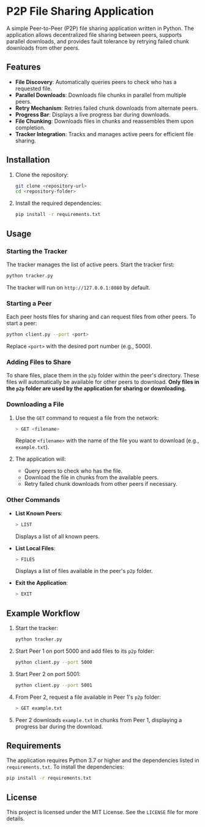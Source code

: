 # P2P File Sharing Application

A simple Peer-to-Peer (P2P) file sharing application written in Python. The application allows decentralized file sharing between peers, supports parallel downloads, and provides fault tolerance by retrying failed chunk downloads from other peers.

## Features

- **File Discovery**: Automatically queries peers to check who has a requested file.
- **Parallel Downloads**: Downloads file chunks in parallel from multiple peers.
- **Retry Mechanism**: Retries failed chunk downloads from alternate peers.
- **Progress Bar**: Displays a live progress bar during downloads.
- **File Chunking**: Downloads files in chunks and reassembles them upon completion.
- **Tracker Integration**: Tracks and manages active peers for efficient file sharing.

## Installation

1. Clone the repository:
   ```bash
   git clone <repository-url>
   cd <repository-folder>
   ```

2. Install the required dependencies:
   ```bash
   pip install -r requirements.txt
   ```

## Usage

### Starting the Tracker

The tracker manages the list of active peers. Start the tracker first:
```bash
python tracker.py
```
The tracker will run on `http://127.0.0.1:8080` by default.

### Starting a Peer

Each peer hosts files for sharing and can request files from other peers. To start a peer:
```bash
python client.py --port <port>
```
Replace `<port>` with the desired port number (e.g., 5000).

### Adding Files to Share

To share files, place them in the `p2p` folder within the peer's directory. These files will automatically be available for other peers to download. **Only files in the `p2p` folder are used by the application for sharing or downloading.**

### Downloading a File

1. Use the `GET` command to request a file from the network:
   ```bash
   > GET <filename>
   ```
   Replace `<filename>` with the name of the file you want to download (e.g., `example.txt`).

2. The application will:
   - Query peers to check who has the file.
   - Download the file in chunks from the available peers.
   - Retry failed chunk downloads from other peers if necessary.

### Other Commands

- **List Known Peers**:
  ```bash
  > LIST
  ```
  Displays a list of all known peers.

- **List Local Files**:
  ```bash
  > FILES
  ```
  Displays a list of files available in the peer's `p2p` folder.

- **Exit the Application**:
  ```bash
  > EXIT
  ```

## Example Workflow

1. Start the tracker:
   ```bash
   python tracker.py
   ```

2. Start Peer 1 on port 5000 and add files to its `p2p` folder:
   ```bash
   python client.py --port 5000
   ```

3. Start Peer 2 on port 5001:
   ```bash
   python client.py --port 5001
   ```

4. From Peer 2, request a file available in Peer 1's `p2p` folder:
   ```bash
   > GET example.txt
   ```

5. Peer 2 downloads `example.txt` in chunks from Peer 1, displaying a progress bar during the download.

## Requirements

The application requires Python 3.7 or higher and the dependencies listed in `requirements.txt`. To install the dependencies:
```bash
pip install -r requirements.txt
```

## License

This project is licensed under the MIT License. See the `LICENSE` file for more details.

